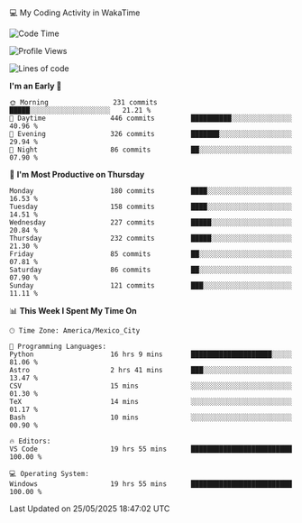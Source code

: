 💻 My Coding Activity in WakaTime
<!--START_SECTION:waka-->
![Code Time](http://img.shields.io/badge/Code%20Time-464%20hrs%2052%20mins-blue)

![Profile Views](http://img.shields.io/badge/Profile%20Views-0-blue)

![Lines of code](https://img.shields.io/badge/From%20Hello%20World%20I%27ve%20Written-2.2%20million%20lines%20of%20code-blue)

**I'm an Early 🐤** 

```text
🌞 Morning                231 commits         █████░░░░░░░░░░░░░░░░░░░░   21.21 % 
🌆 Daytime                446 commits         ██████████░░░░░░░░░░░░░░░   40.96 % 
🌃 Evening                326 commits         ███████░░░░░░░░░░░░░░░░░░   29.94 % 
🌙 Night                  86 commits          ██░░░░░░░░░░░░░░░░░░░░░░░   07.90 % 
```
📅 **I'm Most Productive on Thursday** 

```text
Monday                   180 commits         ████░░░░░░░░░░░░░░░░░░░░░   16.53 % 
Tuesday                  158 commits         ████░░░░░░░░░░░░░░░░░░░░░   14.51 % 
Wednesday                227 commits         █████░░░░░░░░░░░░░░░░░░░░   20.84 % 
Thursday                 232 commits         █████░░░░░░░░░░░░░░░░░░░░   21.30 % 
Friday                   85 commits          ██░░░░░░░░░░░░░░░░░░░░░░░   07.81 % 
Saturday                 86 commits          ██░░░░░░░░░░░░░░░░░░░░░░░   07.90 % 
Sunday                   121 commits         ███░░░░░░░░░░░░░░░░░░░░░░   11.11 % 
```


📊 **This Week I Spent My Time On** 

```text
🕑︎ Time Zone: America/Mexico_City

💬 Programming Languages: 
Python                   16 hrs 9 mins       ████████████████████░░░░░   81.06 % 
Astro                    2 hrs 41 mins       ███░░░░░░░░░░░░░░░░░░░░░░   13.47 % 
CSV                      15 mins             ░░░░░░░░░░░░░░░░░░░░░░░░░   01.30 % 
TeX                      14 mins             ░░░░░░░░░░░░░░░░░░░░░░░░░   01.17 % 
Bash                     10 mins             ░░░░░░░░░░░░░░░░░░░░░░░░░   00.90 % 

🔥 Editors: 
VS Code                  19 hrs 55 mins      █████████████████████████   100.00 % 

💻 Operating System: 
Windows                  19 hrs 55 mins      █████████████████████████   100.00 % 
```


 Last Updated on 25/05/2025 18:47:02 UTC
<!--END_SECTION:waka-->
